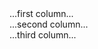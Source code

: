 <div class="line">
	<div class="unit size1of3">	
		...first column...
	</div>	
	<div class="unit size1of3">	
		...second column...
	</div>
	<div class="lastUnit">	
		...third column...
	</div>
</div>
